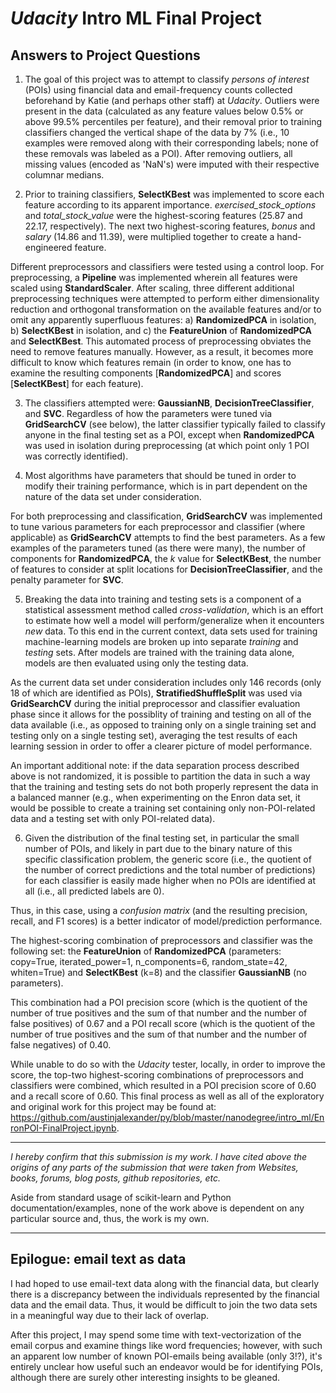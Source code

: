 # _Udacity_ Intro ML Final Project

## Answers to Project Questions

1) The goal of this project was to attempt to classify _persons of interest_ (POIs) using financial data and email-frequency counts collected beforehand by Katie (and perhaps other staff) at _Udacity_. Outliers were present in the data (calculated as any feature values below 0.5% or above 99.5% percentiles per feature), and their removal prior to training classifiers changed the vertical shape of the data by 7% (i.e., 10 examples were removed along with their corresponding labels; none of these removals was labeled as a POI). After removing outliers, all missing values (encoded as 'NaN's) were imputed with their respective columnar medians. 

2) Prior to training classifiers, **SelectKBest** was implemented to score each feature according to its apparent importance. _exercised_stock_options_ and _total_stock_value_ were the highest-scoring features (25.87 and 22.17, respectively). The next two highest-scoring features, _bonus_ and _salary_ (14.86 and 11.39), were multiplied together to create a hand-engineered feature.

Different preprocessors and classifiers were tested using a control loop. For preprocessing, a **Pipeline** was implemented wherein all features were scaled using **StandardScaler**. After scaling, three different additional preprocessing techniques were attempted to perform either dimensionality reduction and orthogonal transformation on the available features and/or to omit any apparently superfluous features: a) **RandomizedPCA** in isolation, b) **SelectKBest** in isolation, and c) the **FeatureUnion** of **RandomizedPCA** and **SelectKBest**. This automated process of preprocessing obviates the need to remove features manually. However, as a result, it becomes more difficult to know which features remain (in order to know, one has to examine the resulting components [**RandomizedPCA**] and scores [**SelectKBest**] for each feature).

3) The classifiers attempted were: **GaussianNB**, **DecisionTreeClassifier**, and **SVC**. Regardless of how the parameters were tuned via **GridSearchCV** (see below), the latter classifier typically failed to classify anyone in the final testing set as a POI, except when **RandomizedPCA** was used in isolation during preprocessing (at which point only 1 POI was correctly identified).

4) Most algorithms have parameters that should be tuned in order to modify their training performance, which is in part dependent on the nature of the data set under consideration.

For both preprocessing and classification, **GridSearchCV** was implemented to tune various parameters for each preprocessor and classifier (where applicable) as **GridSearchCV** attempts to find the best parameters. As a few examples of the parameters tuned (as there were many), the number of components for **RandomizedPCA**, the _k_ value for **SelectKBest**, the number of features to consider at split locations for **DecisionTreeClassifier**, and the penalty parameter for **SVC**.

5) Breaking the data into training and testing sets is a component of a statistical assessment method called _cross-validation_, which is an effort to estimate how well a model will perform/generalize when it encounters _new_ data. To this end in the current context, data sets used for training machine-learning models are broken up into separate _training_ and _testing_ sets. After models are trained with the training data alone, models are then evaluated using only the testing data.

As the current data set under consideration includes only 146 records (only 18 of which are identified as POIs), **StratifiedShuffleSplit** was used via **GridSearchCV** during the initial preprocessor and classifier evaluation phase since it allows for the possiblity of training and testing on all of the data available (i.e., as opposed to training only on a single training set and testing only on a single testing set), averaging the test results of each learning session in order to offer a clearer picture of model performance.

An important additional note: if the data separation process described above is not randomized, it is possible to partition the data in such a way that the training and testing sets do not both properly represent the data in a balanced manner (e.g., when experimenting on the Enron data set, it would be possible to create a training set containing only non-POI-related data and a testing set with only POI-related data). 

6) Given the distribution of the final testing set, in particular the small number of POIs, and likely in part due to the binary nature of this specific classification problem, the generic score (i.e., the quotient of the number of correct predictions and the total number of predictions) for each classifier is easily made higher when no POIs are identified at all (i.e., all predicted labels are 0). 

Thus, in this case, using a _confusion matrix_ (and the resulting precision, recall, and F1 scores) is a better indicator of model/prediction performance. 

The highest-scoring combination of preprocessors and classifier was the following set: the **FeatureUnion** of **RandomizedPCA** (parameters: copy=True, iterated_power=1, n_components=6, random_state=42, whiten=True) and **SelectKBest** (k=8) and the classifier **GaussianNB** (no parameters).

This combination had a POI precision score (which is the quotient of the number of true positives and the sum of that number and the number of false positives) of 0.67 and a POI recall score (which is the quotient of the number of true positives and the sum of that number and the number of false negatives) of 0.40.

While unable to do so with the _Udacity_ tester, locally, in order to improve the score, the top-two highest-scoring combinations of preprocessors and classifiers were combined, which resulted in a POI precision score of 0.60 and a recall score of 0.60. This final process as well as all of the exploratory and original work for this project may be found at: https://github.com/austinjalexander/py/blob/master/nanodegree/intro_ml/EnronPOI-FinalProject.ipynb.

---

_I hereby confirm that this submission is my work. I have cited above the origins of any parts of the submission that were taken from Websites, books, forums, blog posts, github repositories, etc._

Aside from standard usage of scikit-learn and Python documentation/examples, none of the work above is dependent on any particular source and, thus, the work is my own.

---

## Epilogue: email text as data

I had hoped to use email-text data along with the financial data, but clearly there is a discrepancy between the individuals represented by the financial data and the email data. Thus, it would be difficult to join the two data sets in a meaningful way due to their lack of overlap. 

After this project, I may spend some time with text-vectorization of the email corpus and examine things like word frequencies; however, with such an apparent low number of known POI-emails being available (only 3!?), it's entirely unclear how useful such an endeavor would be for identifying POIs, although there are surely other interesting insights to be gleaned.
